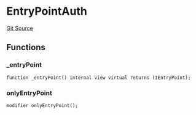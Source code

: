 # EntryPointAuth
[Git Source](https://github.com/TrueWallet/contracts/blob/43e94f0622a36448f24323cfe74a0e2604784f80/src/authority/EntryPointAuth.sol)


## Functions
### _entryPoint


```solidity
function _entryPoint() internal view virtual returns (IEntryPoint);
```

### onlyEntryPoint


```solidity
modifier onlyEntryPoint();
```

